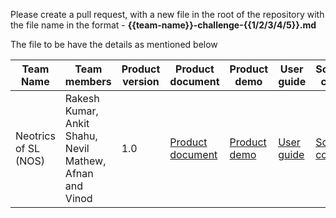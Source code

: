 Please create a pull request, with a new file in the root of the repository with the file name in the format - **{{team-name}}-challenge-{{1/2/3/4/5}}.md**

The file to be have the details as mentioned below

| Team Name | Team members | Product version | Product document | Product demo | User guide | Source code | Developer guide |
| ----- | ----- | ----- | ----- | ----- | ----- | ----- | ----- |
| Neotrics of SL (NOS)  | Rakesh Kumar, Ankit Shahu, Nevil Mathew, Afnan and Vinod | 1.0 | [Product document](https://docs.google.com/document/d/15whcHyXWZNyJ4pt-K555l2GPBuieoEdSArxsyeXpNNI/edit?usp=sharing) | [Product demo](https://drive.google.com/drive/u/0/folders/1wmex4KjsV2XdOf8Yj26nY3Gsqoc0DYAG) | [User guide](https://example.com/user-guide.md) | [Source code](https://docs.google.com/document/d/1HiXIo0ThrJeeuw1glyrZ3UeqkqJgr_V8QmfhNXHyDuw/edit?usp=sharing) | [Developer guide](https://docs.google.com/document/d/1KzFfc9YQOtmIYVmDeHdKBYgH0aJi4vJZcMff914er6g/edit?usp=sharing) |
